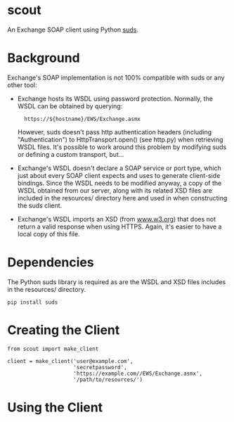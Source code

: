scout
=====

An Exchange SOAP client using Python [suds][1].

 [1]: https://fedorahosted.org/suds/

# Background

Exchange's SOAP implementation is not 100% compatible with suds or any other tool:

 - Exchange hosts its WSDL using password protection. Normally, the WSDL can be
   obtained by querying:

         https://${hostname}/EWS/Exchange.asmx

   However, suds doesn't pass http authentication headers (including "Authentication") 
   to HttpTransport.open() (see http.py) when retrieving WSDL files. It's possible to 
   work around this problem by modifying suds or defining a custom transport, but...

 - Exchange's WSDL doesn't declare a SOAP service or port type, which just about every
   SOAP client expects and uses to generate client-side bindings. Since the WSDL needs
   to be modified anyway, a copy of the WSDL obtained from our server, along with
   its related XSD files are included in the resources/ directory here and used in
   when constructing the suds client.

 - Exchange's WSDL imports an XSD (from www.w3.org) that does not return a valid response
   when using HTTPS. Again, it's easier to have a local copy of this file.

# Dependencies

The Python suds library is required as are the WSDL and XSD files includes in the resources/
directory.

    pip install suds

# Creating the Client

    from scout import make_client

    client = make_client('user@example.com',
                         'secretpassword',
                         'https://example.com//EWS/Exchange.asmx',
                         '/path/to/resources/')

# Using the Client

